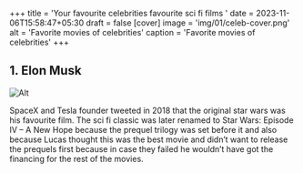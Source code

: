+++
title = 'Your favourite celebrities favourite sci fi films '
date = 2023-11-06T15:58:47+05:30
draft = false
[cover]
    image = 'img/01/celeb-cover.png'
    alt = 'Favorite movies of celebrities'
    caption = 'Favorite movies of celebrities'
+++


## 1. Elon Musk  

![Alt](/img/01/01musk10.png "Title")  


SpaceX and Tesla founder tweeted in 2018 that the original star wars was his favourite film. The sci fi classic was later renamed to Star Wars: Episode IV – A New Hope because the prequel trilogy was set before it and also because Lucas thought this was the best movie and didn’t want to release the prequels first because in case they failed he wouldn’t have got the financing for the rest of the movies.  

